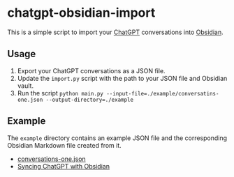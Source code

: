 # chatgpt-obsidian-import

This is a simple script to import your [ChatGPT](https://chat.openai.com/) conversations into [Obsidian](https://obsidian.md/).

## Usage

1. Export your ChatGPT conversations as a JSON file.
2. Update the `import.py` script with the path to your JSON file and Obsidian vault.
3. Run the script `python main.py --input-file=./example/conversatins-one.json --output-directory=./example`

## Example

The `example` directory contains an example JSON file and the corresponding Obsidian Markdown file created from it.

- [conversations-one.json](./example/conversations-one.json)
- [Syncing ChatGPT with Obsidian](./example/Syncing%20ChatGPT%20with%20Obsidian.md)